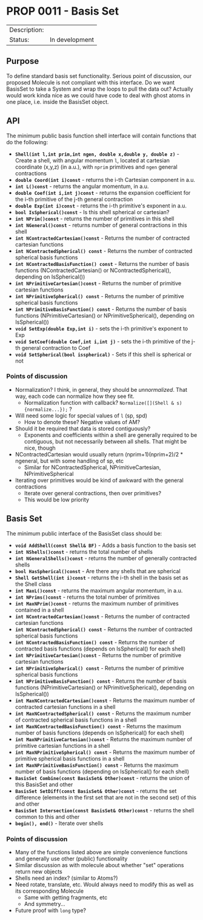 # PROP 0011 - Basis Set

|                |                                           |
|:---------------|:------------------------------------------|
| Description:   |                                           |
| Status:        | In development                            |
 

## Purpose

To define standard basis set functionality.
Serious point of discussion, our proposed Molecule is not compliant with this interface.  Do we want BasisSet to take a System
and wrap the loops to pull the data out?  Actually would work kinda nice as we could have code to deal with ghost atoms in
one place, i.e. inside the BasisSet object.

## API

The minimum public basis function shell interface will contain functions that do the following:

<!---
![Alt text](http://g.gravizo.com/g?
/**
*@opt nodefontsize 14
*@hidden
*/
class UMLOptions{}
/**
*@opt all
*@note Class for a contracted shell
*/
class Shell{
public Shell();
public int L();
public int NPrims();
public int NGeneral();
public void SetExp();
public double Coef();
public double Exp();
public double Comp();
}
)
-->

* **`Shell(int l,int prim,int ngen, double x,double y, double z)`** - Create a shell, with angular momentum `l`, located at cartesian coordinate (x,y,z) (in a.u.), with `nprim` primitives and `ngen` general contractions
* **`double Coord(int i)const`** - returns the i-th Cartesian component in a.u.
* **`int L()const`** - returns the angular momentum, in a.u.
* **`double Coef(int i,int j)const`** - returns the expansion coefficient for the i-th primitive of the j-th general contraction
* **`double Exp(int i)const`** - returns the i-th primitive's exponent in a.u.
* **`bool IsSpherical()const`** - Is this shell spherical or cartesian?
* **`int NPrim()const`** - returns the number of primitives in this shell
* **`int NGeneral()const`** - returns number of general contractions in this shell
* **`int NContractedCartesian()const`** - Returns the number of contracted cartesian functions
* **`int NContractedSpherical() const`** - Returns the number of contracted spherical basis functions
* **`int NContractedBasisFunction() const`** - Returns the number of basis functions (NContractedCartesian() or NContractedSpherical(), depending on IsSpherical())
* **`int NPrimitiveCartesian()const`** - Returns the number of primitive cartesian functions
* **`int NPrimitiveSpherical() const`** - Returns the number of primitive spherical basis functions
* **`int NPrimitiveBasisFunction() const`** - Returns the number of basis functions (NPrimitiveCartesian() or NPrimitiveSpherical(), depending on IsSpherical())
* **`void SetExp(double Exp,int i)`** - sets the i-th primitive's exponent to Exp
* **`void SetCoef(double Coef,int i,int j)`** - sets the i-th primitive of the j-th general contraction to Coef
* **`void SetSpherical(bool isspherical)`** - Sets if this shell is spherical or not

### Points of discussion

* Normalization? I think, in general, they should be *unnormalized*. That way, each code can
normalize how they see fit.
  * Normalization function with callback? `Normalize([](Shell & s){normalize...});` ? 
* Will need some logic for special values of `l` (sp, spd)
  * How to denote these? Negative values of AM?
* Should it be required that data is stored contiguously?
  * Exponents and coefficients within a shell are generally required to be contiguous,
    but not necessarily between all shells. That might be nice, though
* NContractedCartesian would usually return (nprim+1)(nprim+2)/2 * ngeneral, but with some handling of sp, etc
  * Similar for NContractedSpherical, NPrimitiveCartesian, NPrimitiveSpherical
* Iterating over primitives would be kind of awkward with the general contractions
  * Iterate over general contractions, then over primitives?
  * This would be low priority

## Basis Set

The minimum public interface of the BasisSet class should be:

<!---
![Alt text](http://g.gravizo.com/g?
/**
*@opt nodefontsize 14
*@hidden
*/
class UMLOptions{}
/**
*@opt all
*@note Class for a BasisSet
*/
class BasisSet{
public Shell GetShell();
public int MaxL();
public int NPrims();
public int NShells();
public void AddShell();
public Molecule Combine();
public Molecule SetDiff();
public Molecule Intersection();
}
)
-->

* **`void AddShell(const Shell& BF)`** - Adds a basis function to the basis set
* **`int NShells()const`** - returns the total number of shells
* **`int NGeneralShells()const`** - returns the number of generally contracted shells
* **`bool HasSpherical()const`** - Are there any shells that are spherical
* **`Shell GetShell(int i)const`** - returns the i-th shell in the basis set as the Shell class
* **`int MaxL()const`** - returns the maximum angular momentum, in a.u.
* **`int NPrims()const`** - returns the total number of primitives
* **`int MaxNPrim()const`** - returns the maximum number of primitives contained in a shell
* **`int NContractedCartesian()const`** - Returns the number of contracted cartesian functions
* **`int NContractedSpherical() const`** - Returns the number of contracted spherical basis functions
* **`int NContractedBasisFunction() const`** - Returns the number of contracted basis functions (depends on IsSpherical() for each shell)
* **`int NPrimitiveCartesian()const`** - Returns the number of primitive cartesian functions
* **`int NPrimitiveSpherical() const`** - Returns the number of primitive spherical basis functions
* **`int NPrimitiveBasisFunction() const`** - Returns the number of basis functions (NPrimitiveCartesian() or NPrimitiveSpherical(), depending on IsSpherical())
* **`int MaxNContractedCartesian()const`** - Returns the maximum number of contracted cartesian functions in a shell
* **`int MaxNContractedSpherical() const`** - Returns the maximum number of contracted spherical basis functions in a shell
* **`int MaxNContractedBasisFunction() const`** - Returns the maximum number of basis functions (depends on IsSpherical() for each shell)
* **`int MaxNPrimitiveCartesian()const`** - Returns the maximum number of primitive cartesian functions in a shell
* **`int MaxNPrimitiveSpherical() const`** - Returns the maximum number of primitive spherical basis functions in a shell
* **`int MaxNPrimitiveBasisFunction() const`** - Returns the maximum number of basis functions (depending on IsSpherical() for each shell)
* **`BasisSet Combine(const BasisSet& Other)const`** - returns the union of this BasisSet and other
* **`BasisSet SetDiff(const BasisSet& Other)const`** - returns the set difference (elements in the first set that are not in the second set) of this and other
* **`BasisSet Intersection(const BasisSet& Other)const`** - returns the shell common to this and other
* **`begin(), end()`** - Iterate over shells
 
### Points of discussion

* Many of the functions listed above are simple convenience functions and generally use other (public) functionality
* Similar discussion as with molecule about whether "set" operations return new objects
* Shells need an index? (similar to Atoms?)
* Need rotate, translate, etc. Would always need to modify this as well as its corresponding Molecule
  * Same with getting fragments, etc
  * And symmetry...
* Future proof with `long` type?
